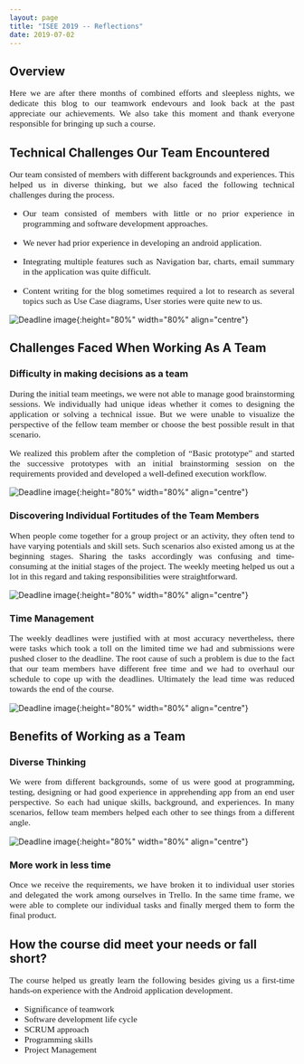 ```yaml
---
layout: page
title: "ISEE 2019 -- Reflections"
date: 2019-07-02
---
```


## Overview
<p style="font-family:Times;font-size:110%;text-align:justify">Here we are after there months of combined efforts and sleepless nights, we dedicate this blog to our teamwork endevours and look back at the past appreciate our achievements. We also take this moment and thank everyone responsible for bringing up such a course.


## Technical Challenges Our Team Encountered

<p style="font-family:Times;font-size:110%;text-align:justify">Our team consisted of members with different backgrounds and experiences. This helped us in diverse thinking, but we also faced the following technical challenges during the process.</p>
<ul>
  <li><p style="font-family:Times;font-size:110%;text-align:justify">Our team consisted of members with little or no prior experience in programming and software development approaches.</p></li>
  <li><p style="font-family:Times;font-size:110%;text-align:justify">We never had prior experience in developing an android application.</p></li>
  <li><p style="font-family:Times;font-size:110%;text-align:justify">Integrating multiple features such as Navigation bar, charts, email summary in the application was quite difficult.</p></li>
   <li><p style="font-family:Times;font-size:110%;text-align:justify">Content writing for the blog sometimes required a lot to research as several topics such as Use Case diagrams, User stories were quite new to us.</p></li>
</ul>

![Deadline image]({{site.baseurl}}/images/TechnicalChallenge.png "Img 1"){:height="80%" width="80%" align="centre"}
  
## Challenges Faced When Working As A Team
  
### Difficulty in making decisions as a team
  
  <p style="font-family:Times;font-size:110%;text-align:justify">During the initial team meetings, we were not able to manage good brainstorming sessions. We individually had unique ideas whether it comes to designing the application or solving a technical issue. But we were unable to visualize the perspective of the fellow team member or choose the best possible result in that scenario.</p>
  
  <p style="font-family:Times;font-size:110%;text-align:justify">We realized this problem after the completion of “Basic prototype” and started the successive prototypes with an initial brainstorming session on the requirements provided and developed a well-defined execution workflow.</p>
  
  ![Deadline image]({{site.baseurl}}/images/DecisionMaking.jpg "Img 2"){:height="80%" width="80%" align="centre"}
  
### Discovering Individual Fortitudes of the Team Members
 
 <p style="font-family:Times;font-size:110%;text-align:justify">When people come together for a group project or an activity, they often tend to have varying potentials and skill sets. Such scenarios also existed among us at the beginning stages. Sharing the tasks accordingly was confusing and time-consuming at the initial stages of the project. The weekly meeting helped us out a lot in this regard and taking responsibilities were straightforward.</p>
 
  ![Deadline image]({{site.baseurl}}/images/PoorCommunication.png "Img 3"){:height="80%" width="80%" align="centre"}
### Time Management 
<p style="font-family:Times;font-size:110%;text-align:justify">The weekly deadlines were justified with at most accuracy nevertheless, there were tasks which took a toll on the limited time we had and submissions were pushed closer to the deadline. The root cause of such a problem is due to the fact that our team members have different free time and we had to overhaul our schedule to cope up with the deadlines. Ultimately the lead time was reduced towards the end of the course.</P> 

![Deadline image]({{site.baseurl}}/images/MoreWorkLessTime.jpg "Img 5"){:height="80%" width="80%" align="centre"}
  
## Benefits of Working as a Team

### Diverse Thinking

<p style="font-family:Times;font-size:110%;text-align:justify">We were from different backgrounds, some of us were good at programming, testing, designing or had good experience in apprehending app from an end user perspective. So each had unique skills, background, and experiences. In many scenarios, fellow team members helped each other to see things from a different angle. </p>

![Deadline image]({{site.baseurl}}/images/DiverseThinking.jpg "Img 4"){:height="80%" width="80%" align="centre"}

### More work in less time

<p style="font-family:Times;font-size:110%;text-align:justify">Once we receive the requirements, we have broken it to individual user stories and delegated the work among ourselves in Trello. In the same time frame, we were able to complete our individual tasks and finally merged them to form the final product.</p>


## How the course did meet your needs or fall short?

<p style="font-family:Times;font-size:110%;text-align:justify">The course helped us greatly learn the following besides giving us a first-time hands-on experience with the Android application development.</p>

<ul style="font-family:Times;font-size:110%;text-align:justify">
  <li>Significance of teamwork</li> 
  <li>Software development life cycle</li>
  <li>SCRUM approach</li>
  <li>Programming skills</li>
  <li>Project Management</li>  
 </ul>
  










  
  
  
  
  
  
  
  

  



